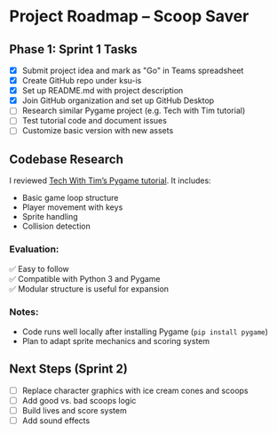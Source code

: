# Project Roadmap – Scoop Saver

## Phase 1: Sprint 1 Tasks
- [x] Submit project idea and mark as "Go" in Teams spreadsheet
- [x] Create GitHub repo under ksu-is
- [x] Set up README.md with project description
- [x] Join GitHub organization and set up GitHub Desktop
- [ ] Research similar Pygame project (e.g. Tech with Tim tutorial)
- [ ] Test tutorial code and document issues
- [ ] Customize basic version with new assets

## Codebase Research
I reviewed [Tech With Tim’s Pygame tutorial](https://github.com/techwithtim/Pygame-Tutorials?files=1). It includes:
- Basic game loop structure
- Player movement with keys
- Sprite handling
- Collision detection

### Evaluation:
✅ Easy to follow  
✅ Compatible with Python 3 and Pygame  
✅ Modular structure is useful for expansion

### Notes:
- Code runs well locally after installing Pygame (`pip install pygame`)
- Plan to adapt sprite mechanics and scoring system

## Next Steps (Sprint 2)
- [ ] Replace character graphics with ice cream cones and scoops
- [ ] Add good vs. bad scoops logic
- [ ] Build lives and score system
- [ ] Add sound effects
